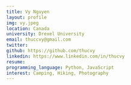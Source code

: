 ```yaml
---
title: Vy Nguyen
layout: profile
img: vy.jpeg
location: Canada
university: Drexel University
email: thuccvy@gmail.com
twitter:
github: https://github.com/thucvy
linkedin: https://www.linkedin.com/in/thucvy
resume:
programming_language: Python, JavaScript
interest: Camping, Hiking, Photography
---
```

